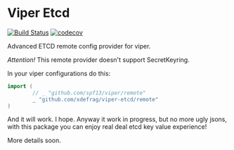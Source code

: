 # Viper Etcd
[![Build Status](https://travis-ci.com/xdefrag/viper-etcd.svg?branch=master)](https://travis-ci.com/xdefrag/viper-etcd)
[![codecov](https://codecov.io/gh/xdefrag/viper-etcd/branch/master/graph/badge.svg)](https://codecov.io/gh/xdefrag/viper-etcd)

Advanced ETCD remote config provider for viper.

*Attention!* This remote provider doesn't support SecretKeyring.

In your viper configurations do this:
```go
import (
        // _ "github.com/spf13/viper/remote"
        _ "github.com/xdefrag/viper-etcd/remote"
)
```

And it will work. I hope. Anyway it work in progress, but no more ugly jsons, with this package you can enjoy real deal etcd key value experience!

More details soon.
